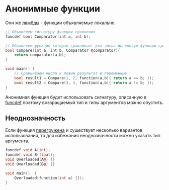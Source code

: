 # Анонимные функции

Они же [лямбды](https://w.wiki/9ntk) - функции объявляемые локально.

```C++
// Объявляем сигнатуру функции сравнения
funcdef bool Comparator(int a, int b); 

// Объявляем функцию которая сравнивает два числа используя функцию сравнения
bool Compare(int a, int b, Comparator @comparator){ 
    return comparator(a,b);
}

void main() {
    // Сравниваем числа и ложим результат в переменные
    bool result1 = Compare(1, 2, function(a,b){ return a == b; });
    bool result2 = Compare(3, 4, function(a,b){ return a != b; });
}
```

Анонимная функция будет использовать сигнатуру, описанную в [funcdef](function.md)
поэтому возвращаемый тип и типы аргументов можно опустить.

## Неоднозначность

Если функция [перегружена](function_overload.md) и существует несколько вариантов
использования, то для избежания неоднозначности можно указать тип аргумента.

```C++
funcdef void A(int);
funcdef void B(float);
void Overloaded(A@) {}
void Overloaded(B@) {}

void main()  {
    Overloaded(function(int a) {});
}
```